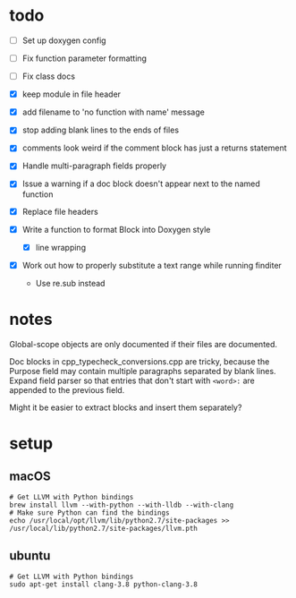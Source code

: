 # todo

-[ ] Set up doxygen config

-[ ] Fix function parameter formatting

-[ ] Fix class docs

-[x] keep module in file header

-[x] add filename to 'no function with name' message

-[x] stop adding blank lines to the ends of files

-[x] comments look weird if the comment block has just a returns statement

-[x] Handle multi-paragraph fields properly

-[x] Issue a warning if a doc block doesn't appear next to the named function

-[x] Replace file headers

-[x] Write a function to format Block into Doxygen style
  -[x] line wrapping

-[x] Work out how to properly substitute a text range while running finditer
  - Use re.sub instead

# notes

Global-scope objects are only documented if their files are documented.

Doc blocks in cpp_typecheck_conversions.cpp are tricky, because the Purpose
field may contain multiple paragraphs separated by blank lines.
Expand field parser so that entries that don't start with `<word>:` are appended
to the previous field.

Might it be easier to extract blocks and insert them separately?

# setup

## macOS

```
# Get LLVM with Python bindings
brew install llvm --with-python --with-lldb --with-clang
# Make sure Python can find the bindings
echo /usr/local/opt/llvm/lib/python2.7/site-packages >> /usr/local/lib/python2.7/site-packages/llvm.pth
```

## ubuntu

```
# Get LLVM with Python bindings
sudo apt-get install clang-3.8 python-clang-3.8
```
